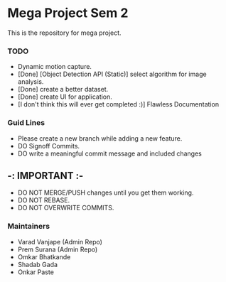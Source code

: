 # Mega Project Sem 2 
This is the repository for mega project.

### TODO 
- Dynamic motion capture.
- [Done] [Object Detection API (Static)] select algorithm for image analysis.
- [Done] create a better dataset.
- [Done] create UI for application.
- [I don't think this will ever get completed :)] Flawless Documentation 

### Guid Lines
- Please create a new branch while adding a new feature.
- DO Signoff Commits.
- DO write a meaningful commit message and included changes
## -: IMPORTANT :-
- DO NOT MERGE/PUSH changes until you get them working.
- DO NOT REBASE.
- DO NOT OVERWRITE COMMITS.
### Maintainers
- Varad Vanjape     (Admin Repo) 
- Prem Surana	    (Admin Repo)
- Omkar Bhatkande	
- Shadab Gada
- Onkar Paste
